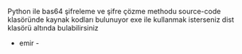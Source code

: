 Python ile bas64 şifreleme ve şifre çözme methodu
source-code klasöründe kaynak kodları bulunuyor
exe ile kullanmak isterseniz dist klasörü altında bulabilirsiniz
- emir -
